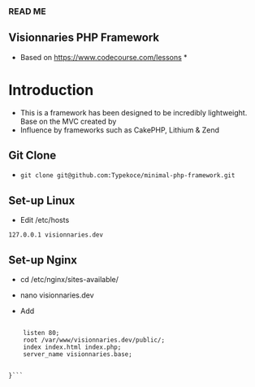 ### READ ME ###

## Visionnaries PHP Framework ##

* Based on https://www.codecourse.com/lessons *

# Introduction #

* This is a framework has been designed to be incredibly lightweight. Base on the MVC created by
* Influence by frameworks such as CakePHP, Lithium & Zend

## Git Clone ##

* ```git clone git@github.com:Typekoce/minimal-php-framework.git```


## Set-up Linux ##
* Edit /etc/hosts

``` 127.0.0.1 visionnaries.dev ``` 


## Set-up Nginx ##

* cd /etc/nginx/sites-available/

* nano visionnaries.dev

* Add

```Server {

    listen 80;
    root /var/www/visionnaries.dev/public/;
    index index.html index.php;
    server_name visionnaries.base;
	

}```




